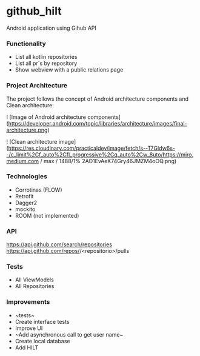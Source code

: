 # github_hilt
Android application using Gihub API


### Functionality

 - List all kotlin repositories
 - List all pr`s by repository
 - Show webview with a public relations page
    
### Project Architecture

The project follows the concept of Android architecture components and Clean architecture:

! [Image of Android architecture components] (https://developer.android.com/topic/libraries/architecture/images/final-architecture.png)

! [Clean architecture image] (https://res.cloudinary.com/practicaldev/image/fetch/s--T7GIdw6s--/c_limit%2Cf_auto%2Cfl_progressive%2Cq_auto%2Cw_8uto/https://miro.medium.com / max / 1488/1% 2AD1EvAeK74Gry46JMZM4oOQ.png)

### Technologies
 - Corrotinas (FLOW)
 - Retrofit
 - Dagger2
 - mockito
 - ROOM (not implemented)
 
### API
https://api.github.com/search/repositories
https://api.github.com/repos/<criador>/<repositório>/pulls

### Tests
 - All ViewModels
 - All Repositories
 
### Improvements
 - ~tests~
 - Create interface tests
 - Improve UI
 - ~Add asynchronous call to get user name~
 - Create local database 
 - Add HILT
